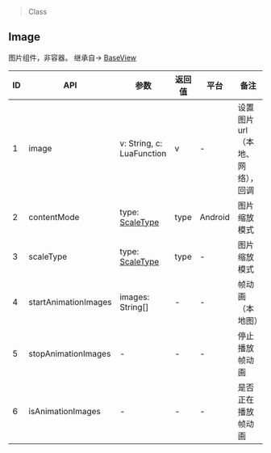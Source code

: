 > Class

## Image

图片组件，非容器。 继承自-> [BaseView](../baseview.html)


| ID   | API                  | 参数                                       | 返回值  | 平台      | 备注                |
| ---- | -------------------- | ---------------------------------------- | ---- | ------- | ----------------- |
| 1    | image                | v: String, c: LuaFunction                | v    | -       | 设置图片url（本地、网络），回调 |
| 2    | contentMode          | type: <a href="#scale_type">ScaleType</a> | type | Android | 图片缩放模式            |
| 3    | scaleType            | type: <a href="#scale_type">ScaleType</a> | type | -       | 图片缩放模式            |
| 4    | startAnimationImages | images: String[]                         | -    | -       | 帧动画（本地图）          |
| 5    | stopAnimationImages  | -                                        | -    | -       | 停止播放帧动画           |
| 6    | isAnimationImages    | -                                        | -    | -       | 是否正在播放帧动画         |

